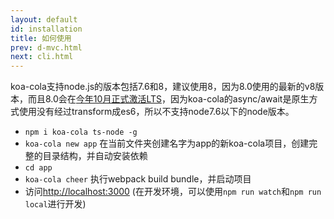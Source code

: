 ```yaml
---
layout: default
id: installation
title: 如何使用
prev: d-mvc.html
next: cli.html
---
```



koa-cola支持node.js的版本包括7.6和8，建议使用8，因为8.0使用的最新的v8版本，而且8.0会在[今年10月正式激活LTS](https://github.com/nodejs/LTS)，因为koa-cola的async/await是原生方式使用没有经过transform成es6，所以不支持node7.6以下的node版本。

* `npm i koa-cola ts-node -g`
* `koa-cola new app` 在当前文件夹创建名字为app的新koa-cola项目，创建完整的目录结构，并自动安装依赖
* `cd app`
* `koa-cola cheer` 执行webpack build bundle，并启动项目
* 访问[http://localhost:3000](http://localhost:3000)
(在开发环境，可以使用`npm run watch`和`npm run local`进行开发)

